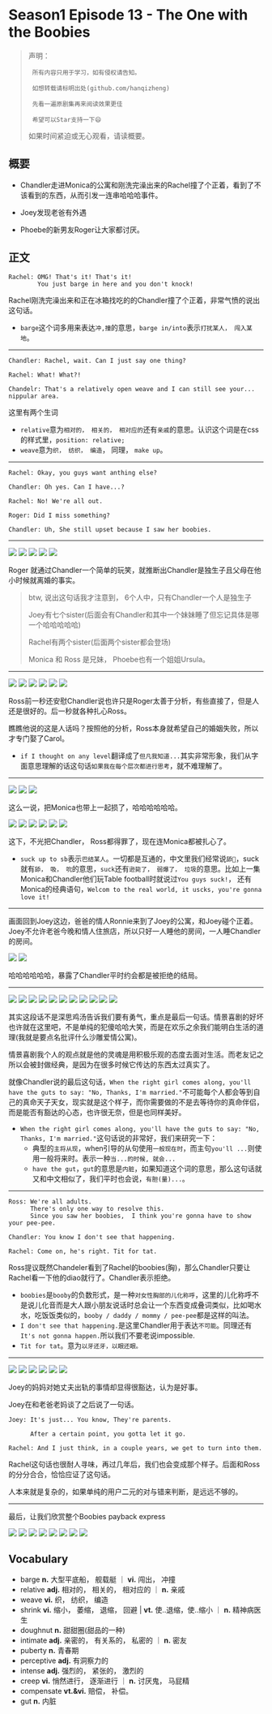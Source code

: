 # Season1 Episode 13 - The One with the Boobies

> 声明：
>       
>      所有内容只用于学习，如有侵权请告知。
>
>      如想转载请标明出处(github.com/hanqizheng)
>      
>      先看一遍原剧集再来阅读效果更佳
> 
>      希望可以Star支持一下😄
>
> 
>
> 如果时间紧迫或无心观看，请读概要。


## 概要

- Chandler走进Monica的公寓和刚洗完澡出来的Rachel撞了个正着，看到了不该看到的东西，从而引发一连串哈哈哈事件。

- Joey发现老爸有外遇

- Phoebe的新男友Roger让大家都讨厌。

## 正文

```
Rachel: OMG! That's it! That's it!
        You just barge in here and you don't knock!
```

Rachel刚洗完澡出来和正在冰箱找吃的的Chandler撞了个正着，非常气愤的说出这句话。

- `barge`这个词多用来表达`冲,撞`的意思，`barge in/into`表示`打扰某人， 闯入某地`。

---

```
Chandler: Rachel, wait. Can I just say one thing?

Rachel: What! What?!

Chandelr: That's a relatively open weave and I can still see your... nippular area.
```
这里有两个生词

- `relative`意为`相对的， 相关的， 相对应的`还有`亲戚`的意思。认识这个词是在css的样式里，`position: relative;`
- `weave`意为`织， 纺织， 编造`， 同理， `make up`。

---

```
Rachel: Okay, you guys want anthing else?

Chandler: Oh yes. Can I have...?

Rachel: No! We're all out.

Roger: Did I miss something?

Chandler: Uh, She still upset because I saw her boobies.
```

---

![](../source/image/season1/episode13/11.51.jpg)
![](../source/image/season1/episode13/13.10.jpg)
![](../source/image/season1/episode13/15.33.jpg)
![](../source/image/season1/episode13/15.56.jpg)
![](../source/image/season1/episode13/16.12.jpg)

Roger 就通过Chandler一个简单的玩笑，就推断出Chandler是独生子且父母在他小时候就离婚的事实。

> btw, 说出这句话我才注意到， 6个人中，只有Chandler一个人是独生子
> 
> Joey有七个sister(后面会有Chandler和其中一个妹妹睡了但忘记具体是哪一个哈哈哈哈哈)
> 
> Rachel有两个sister(后面两个sister都会登场)
> 
> Monica 和 Ross 是兄妹， Phoebe也有一个姐姐Ursula。

---
![](../source/image/season1/episode13/15.08.jpg)
![](../source/image/season1/episode13/15.28.jpg)
![](../source/image/season1/episode13/15.08.jpg)
![](../source/image/season1/episode13/15.28.jpg)
![](../source/image/season1/episode13/15.43.jpg)
![](../source/image/season1/episode13/15.49.jpg)

Ross前一秒还安慰Chandler说也许只是Roger太善于分析，有些直接了，但是人还是很好的。后一秒就各种扎心Ross。

瞧瞧他说的这是人话吗？按照他的分析，Ross本身就希望自己的婚姻失败，所以才专门娶了Carol。

- `if I thought on any level`翻译成了`但凡我知道...`其实非常形象，我们从字面意思理解的话这句话`如果我在每个层次都进行思考`，就不难理解了。

---
![](../source/image/season1/episode13/16.01.jpg)
![](../source/image/season1/episode13/16.11.jpg)
![](../source/image/season1/episode13/16.51.jpg)

这么一说，把Monica也带上一起损了，哈哈哈哈哈哈。

![](../source/image/season1/episode13/16.38.jpg)
![](../source/image/season1/episode13/17.05.jpg)
![](../source/image/season1/episode13/17.19.jpg)
![](../source/image/season1/episode13/17.45.jpg)
![](../source/image/season1/episode13/17.50.jpg)
![](../source/image/season1/episode13/17.56.jpg)

这下，不光把Chandler， Ross都得罪了，现在连Monica都被扎心了。

- `suck up to sb`表示`巴结某人`。一切都是互通的，中文里我们经常说`舔🐶`，suck就有`舔， 吸， 吮`的意思，`suck`还有`逊毙了， 弱爆了， 垃圾`的意思。比如上一集Monica和Chandler他们玩Table football时就说过`You guys suck!`， 还有Monica的经典语句，`Welcom to the real world, it uscks, you're gonna love it!`

---
画面回到Joey这边，爸爸的情人Ronnie来到了Joey的公寓，和Joey碰个正着。Joey不允许老爸今晚和情人住旅店，所以只好一人睡他的房间，一人睡Chandler的房间。

![](../source/image/season1/episode13/21.57.jpg)
![](../source/image/season1/episode13/22.05.jpg)

哈哈哈哈哈哈，暴露了Chandler平时约会都是被拒绝的结局。

---

![](../source/image/season1/episode13/23.02.jpg)
![](../source/image/season1/episode13/23.45.jpg)
![](../source/image/season1/episode13/23.50.jpg)
![](../source/image/season1/episode13/23.56.jpg)
![](../source/image/season1/episode13/24.09.jpg)
![](../source/image/season1/episode13/24.26.jpg)
![](../source/image/season1/episode13/24.37.jpg)
![](../source/image/season1/episode13/24.50.jpg)
![](../source/image/season1/episode13/24.57.jpg)
![](../source/image/season1/episode13/25.03.jpg)
![](../source/image/season1/episode13/25.08.jpg)

其实这段话不是深思鸡汤告诉我们要有勇气，重点是最后一句话。情景喜剧的好坏也许就在这里吧，不是单纯的犯傻哈哈大笑，而是在欢乐之余我们能明白生活的道理(我就是要点名批评什么沙雕爱情公寓)。

情景喜剧我个人的观点就是他的灵魂是用积极乐观的态度去面对生活。而老友记之所以会被封做经典，是因为在很多时候它传达的东西太过真实了。

就像Chandler说的最后这句话，`When the right girl comes along, you'll have the guts to say: "No, Thanks, I'm married."`不可能每个人都会等到自己的真命天子天女，现实就是这个样子，而你需要做的不是去等待你的真命伴侣，而是能否有豁达的心态，也许很无奈，但是也同样美好。

- `When the right girl comes along, you'll have the guts to say: "No, Thanks, I'm married."`这句话说的非常好，我们来研究一下：
  - 典型的`主将从现`，when引导的从句使用`一般现在时`，而主句`you'll ...`则使用一般将来时。表示一种`当...的时候, 就会...`
  - `have the gut`，`gut`的意思是`内脏`，如果知道这个词的意思，那么这句话就又和中文相似了，我们平时也会说，`有胆(量)...`。

---

```
Ross: We're all adults.
      There's only one way to resolve this.
      Since you saw her boobies,  I think you're gonna have to show your pee-pee.

Chandler: You know I don't see that happening. 

Rachel: Come on, he's right. Tit for tat.
```
Ross提议既然Chandeler看到了Rachel的boobies(胸)，那么Chandler只要让Rachel看一下他的diao就行了。Chandler表示拒绝。

- `boobies`是`booby`的负数形式，是一种`对女性胸部的儿化称呼`，这里的儿化称呼不是说儿化音而是大人跟小朋友说话时总会让一个东西变成叠词类似，比如喝水水，吃饭饭类似的，`booby / daddy / mommy / pee-pee`都是这样的叫法。
- `I don't see that happening.`是这里Chandler用于表达`不可能`。同理还有`It's not gonna happen.`所以我们不要老说impossible.
- `Tit for tat`。意为`以牙还牙，以眼还眼。`

---
![](../source/image/season1/episode13/29.31.jpg)
![](../source/image/season1/episode13/29.35.jpg)
![](../source/image/season1/episode13/30.56.jpg)
![](../source/image/season1/episode13/32.48.jpg)
![](../source/image/season1/episode13/32.56.jpg)
![](../source/image/season1/episode13/33.06.jpg)

Joey的妈妈对她丈夫出轨的事情却显得很豁达，认为是好事。

Joey在和老爸老妈谈了之后说了一句话。

```
Joey: It's just... You know, They're parents.

      After a certain point, you gotta let it go.

Rachel: And I just think, in a couple years, we get to turn into them.
```

Rachel这句话也很耐人寻味，再过几年后，我们也会变成那个样子。后面和Ross的分分合合，恰恰应证了这句话。

人本来就是复杂的，如果单纯的用户二元的对与错来判断，是远远不够的。

---

最后，让我们欣赏整个Boobies payback express

![](../source/image/season1/episode13/26.47.jpg)
![](../source/image/season1/episode13/26.44.jpg)
![](../source/image/season1/episode13/26.57.jpg)
![](../source/image/season1/episode13/27.14.jpg)
![](../source/image/season1/episode13/27.22.jpg)
![](../source/image/season1/episode13/42.34.jpg)
![](../source/image/season1/episode13/46.17.jpg)
![](../source/image/season1/episode13/47.07.jpg)

## Vocabulary
- barge **n.** 大型平底船， 舰载艇 ｜ **vi.** 闯出， 冲撞
- relative **adj.** 相对的， 相关的， 相对应的 ｜ **n.** 亲戚
- weave **vi.** 织， 纺织， 编造
- shrink **vi.** 缩小， 萎缩， 退缩， 回避 | **vt.** 使..退缩，使..缩小 ｜ **n.** 精神病医生
- doughnut **n.** 甜甜圈(甜品的一种)
- intimate **adj.** 亲密的， 有关系的， 私密的 ｜ **n.** 密友
- puberty **n.** 青春期
- perceptive **adj.** 有洞察力的
- intense **adj.** 强烈的， 紧张的， 激烈的
- creep **vi.** 悄然进行， 逐渐进行 ｜ **n.** 讨厌鬼， 马屁精
- compensate **vt.&vi.** 赔偿， 补偿。
- gut **n.** 内脏